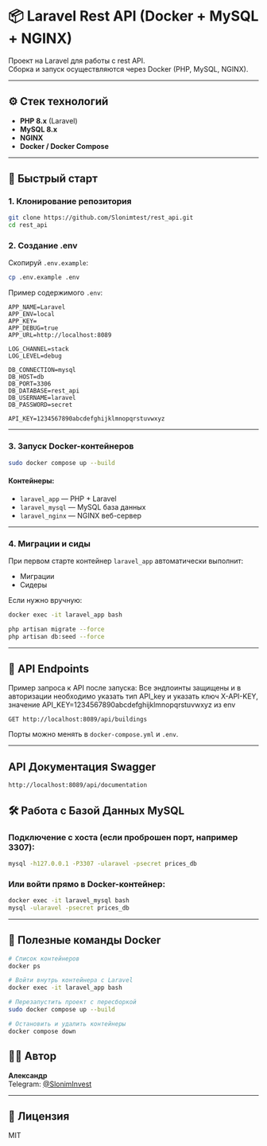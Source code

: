 
# 📦 Laravel Rest API (Docker + MySQL + NGINX)

Проект на Laravel для работы с rest API.  
Сборка и запуск осуществляются через Docker (PHP, MySQL, NGINX).

---

## ⚙️ Стек технологий

- **PHP 8.x** (Laravel)
- **MySQL 8.x**
- **NGINX**
- **Docker / Docker Compose**

---

## 🚀 Быстрый старт

### 1. Клонирование репозитория

```bash
git clone https://github.com/Slonimtest/rest_api.git
cd rest_api
```

### 2. Создание .env

Скопируй `.env.example`:

```bash
cp .env.example .env
```

Пример содержимого `.env`:

```
APP_NAME=Laravel
APP_ENV=local
APP_KEY=
APP_DEBUG=true
APP_URL=http://localhost:8089

LOG_CHANNEL=stack
LOG_LEVEL=debug

DB_CONNECTION=mysql
DB_HOST=db
DB_PORT=3306
DB_DATABASE=rest_api
DB_USERNAME=laravel
DB_PASSWORD=secret

API_KEY=1234567890abcdefghijklmnopqrstuvwxyz
```

---

### 3. Запуск Docker-контейнеров

```bash
sudo docker compose up --build
```

#### Контейнеры:

- `laravel_app` — PHP + Laravel
- `laravel_mysql` — MySQL база данных
- `laravel_nginx` — NGINX веб-сервер

---

### 4. Миграции и сиды

При первом старте контейнер `laravel_app` автоматически выполнит:

- Миграции
- Сидеры

Если нужно вручную:

```bash
docker exec -it laravel_app bash

php artisan migrate --force
php artisan db:seed --force
```

---

## 📡 API Endpoints

Пример запроса к API после запуска:
Все эндпоинты защищены и в авторизации необходимо указать тип API_key и указать ключ X-API-KEY, значение API_KEY=1234567890abcdefghijklmnopqrstuvwxyz из env

```
GET http://localhost:8089/api/buildings
```

Порты можно менять в `docker-compose.yml` и `.env`.

---

## API Документация Swagger
```
http://localhost:8089/api/documentation
```

## 🛠️ Работа с Базой Данных MySQL

### Подключение с хоста (если проброшен порт, например 3307):

```bash
mysql -h127.0.0.1 -P3307 -ularavel -psecret prices_db
```

### Или войти прямо в Docker-контейнер:

```bash
docker exec -it laravel_mysql bash
mysql -ularavel -psecret prices_db
```

---

## 🐳 Полезные команды Docker

```bash
# Список контейнеров
docker ps

# Войти внутрь контейнера с Laravel
docker exec -it laravel_app bash

# Перезапустить проект с пересборкой
sudo docker compose up --build

# Остановить и удалить контейнеры
docker compose down
```

## 🧑‍💻 Автор

**Александр**  
Telegram: [@SlonimInvest](https://t.me/SlonimInvest)

---

## 📄 Лицензия

MIT
